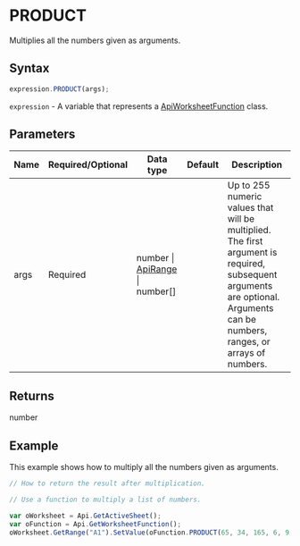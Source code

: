 # PRODUCT

Multiplies all the numbers given as arguments.

## Syntax

```javascript
expression.PRODUCT(args);
```

`expression` - A variable that represents a [ApiWorksheetFunction](../ApiWorksheetFunction.md) class.

## Parameters

| **Name** | **Required/Optional** | **Data type** | **Default** | **Description** |
| ------------- | ------------- | ------------- | ------------- | ------------- |
| args | Required | number \| [ApiRange](../../ApiRange/ApiRange.md) \| number[] |  | Up to 255 numeric values that will be multiplied. The first argument is required, subsequent arguments are optional. Arguments can be numbers, ranges, or arrays of numbers. |

## Returns

number

## Example

This example shows how to multiply all the numbers given as arguments.

```javascript editor-xlsx
// How to return the result after multiplication.

// Use a function to multiply a list of numbers.

var oWorksheet = Api.GetActiveSheet();
var oFunction = Api.GetWorksheetFunction();
oWorksheet.GetRange("A1").SetValue(oFunction.PRODUCT(65, 34, 165, 6, 9, 54));
```

